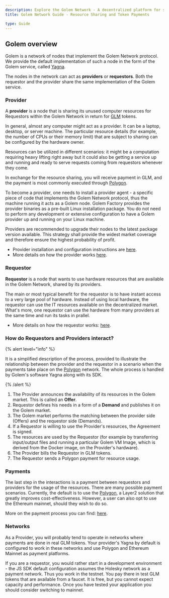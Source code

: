 ```yaml
---
description: Explore the Golem Network - A decentralized platform for sharing computer resources, featuring provider and requestor roles, and GLM token payments.
title: Golem Network Guide - Resource Sharing and Token Payments

type: Guide
---
```


## Golem overview

Golem is a network of nodes that implement the Golem Network protocol. We provide the default implementation of such a node in the form of the Golem service, called [Yagna](https://github.com/golemfactory/yagna).

The nodes in the network can act as **providers** or **requestors**. Both the requestor and the provider share the same implementation of the Golem service.

[//]: <> (The diagram above shows the architecture of the network. For the sake of simplicity, it shows just one requestor and one provider.)

### Provider

A **provider** is a node that is sharing its unused computer resources for Requestors within the Golem Network in return for [GLM](/docs/en/golem/overview/golem-token) tokens.

In general, almost any computer might act as a provider. It can be a laptop, desktop, or server machine. The particular resource details (for example, the number of CPUs or their memory limit) that are subject to sharing can be configured by the hardware owner.

Resources can be utilized in different scenarios: it might be a computation requiring heavy lifting right away but it could also be getting a service up and running and ready to serve requests coming from requestors whenever they come.

In exchange for the resource sharing, you will receive payment in GLM, and the payment is most commonly executed through [Polygon](https://polygon.technology/).

To become a provider, one needs to install a provider agent - a specific piece of code that implements the Golem Network protocol, thus the machine running it acts as a Golem node. Golem Factory provides the provider binaries as a pre-built Linux installation package. You do not need to perform any development or extensive configuration to have a Golem provider up and running on your Linux machine.

Providers are recommended to upgrade their nodes to the latest package version available. This strategy shall provide the widest market coverage and therefore ensure the highest probability of profit.

- Provider installation and configuration instructions are [here](/docs/en/providers/provider-installation).
- More details on how the provider works [here](/docs/en/golem/overview/provider).

### Requestor

**Requestor** is a node that wants to use hardware resources that are available in the Golem Network, shared by its providers.

The main or most typical benefit for the requestor is to have instant access to a very large pool of hardware. Instead of using local hardware, the requestor can use the IT resources available on the decentralized market. What's more, one requestor can use the hardware from many providers at the same time and run its tasks in prallel.

- More details on how the requestor works: [here](/docs/en/golem/overview/requestor).

### How do Requestors and Providers interact?

{% alert level="info" %}

It is a simplified description of the process, provided to illustrate the relationship between the provider and the requestor in a scenario when the payments take place on the [Polygon](https://polygon.technology/) network. The whole process is handled by Golem's software Yagna along with its SDK.

{% /alert %}

1. The Provider announces the availability of its resources in the Golem market. This is called an **Offer**.
2. Requestor defines his needs in a form of a **Demand** and publishes it on the Golem market.
3. The Golem market performs the matching between the provider side \(Offers\) and the requestor side \(Demands\).
4. If a Requestor is willing to use the Provider's resources, the Agreement is signed.
5. The resources are used by the Requestor \(for example by transferring input/output files and running a particular Golem VM Image, which is derived from the Docker image, on the Provider's hardware\).
6. The Provider bills the Requestor in GLM tokens.
7. The Requestor sends a Polygon payment for resource usage.

### Payments

The last step in the interactions is a payment between requestors and providers for the usage of the resources. There are many possible payment scenarios. Currently, the default is to use the [Polygon](https://polygon.technology/), a Layer2 solution that greatly improves cost-effectiveness. However, a user can also opt to use the Ethereum mainnet, should they wish to do so.

More on the payment process you can find: [here](/docs/en/golem/payments).

### Networks

As a Provider, you will probably tend to operate in networks where payments are done in real GLM tokens. Your provider's Yagna by default is configured to work in these networks and use Polygon and Ethereum Mainnet as payment platforms.

If you are a requestor, you would rather start in a development environment - the JS SDK default configuration assumes the Holesky network as a payment network. Thus you work in the testnet. You pay there in test GLM tokens that are available from a faucet. It is free, but you cannot expect capacity and performance. Once you have tested your application you should consider switching to mainnet.

